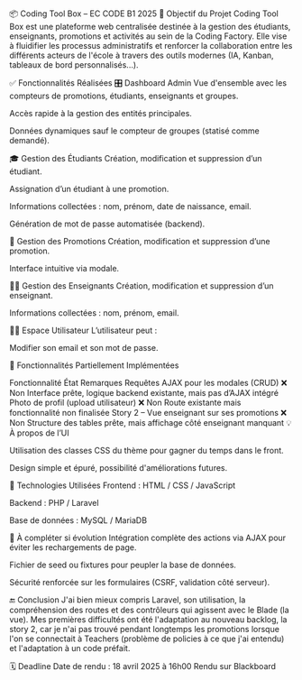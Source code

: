 📦 Coding Tool Box – EC CODE B1 2025
🎯 Objectif du Projet
Coding Tool Box est une plateforme web centralisée destinée à la gestion des étudiants, enseignants, promotions et activités au sein de la Coding Factory. Elle vise à fluidifier les processus administratifs et renforcer la collaboration entre les différents acteurs de l'école à travers des outils modernes (IA, Kanban, tableaux de bord personnalisés...).

✅ Fonctionnalités Réalisées
🎛️ Dashboard Admin
Vue d'ensemble avec les compteurs de promotions, étudiants, enseignants et groupes.

Accès rapide à la gestion des entités principales.

Données dynamiques sauf le compteur de groupes (statisé comme demandé).

🎓 Gestion des Étudiants
Création, modification et suppression d’un étudiant.

Assignation d’un étudiant à une promotion.

Informations collectées : nom, prénom, date de naissance, email.

Génération de mot de passe automatisée (backend).

🏫 Gestion des Promotions
Création, modification et suppression d’une promotion.

Interface intuitive via modale.

👨‍🏫 Gestion des Enseignants
Création, modification et suppression d’un enseignant.

Informations collectées : nom, prénom, email.

🧑‍💻 Espace Utilisateur
L’utilisateur peut :

Modifier son email et son mot de passe.

🧩 Fonctionnalités Partiellement Implémentées

Fonctionnalité	État	Remarques
Requêtes AJAX pour les modales (CRUD)	❌ Non	Interface prête, logique backend existante, mais pas d’AJAX intégré
Photo de profil (upload utilisateur)	❌ Non	Route existante mais fonctionnalité non finalisée
Story 2 – Vue enseignant sur ses promotions	❌ Non	Structure des tables prête, mais affichage côté enseignant manquant
💡 À propos de l’UI


Utilisation des classes CSS du thème pour gagner du temps dans le front.

Design simple et épuré, possibilité d'améliorations futures.

🧪 Technologies Utilisées
Frontend : HTML / CSS / JavaScript

Backend : PHP / Laravel 

Base de données : MySQL / MariaDB


🚧 À compléter si évolution
Intégration complète des actions via AJAX pour éviter les rechargements de page.

Fichier de seed ou fixtures pour peupler la base de données.

Sécurité renforcée sur les formulaires (CSRF, validation côté serveur).


🔚 Conclusion
J'ai bien mieux compris Laravel, son utilisation, la compréhension des routes et des contrôleurs qui agissent avec le Blade (la vue). Mes premières difficultés ont été l'adaptation au nouveau backlog, la story 2, car je n'ai pas trouvé pendant longtemps les promotions lorsque l'on se connectait à Teachers (problème de policies à ce que j'ai entendu) et l'adaptation à un code préfait.

🗓️ Deadline
Date de rendu : 18 avril 2025 à 16h00
Rendu sur Blackboard
